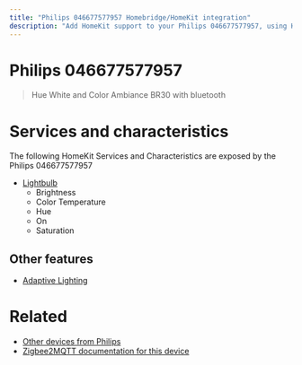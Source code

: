```yaml
---
title: "Philips 046677577957 Homebridge/HomeKit integration"
description: "Add HomeKit support to your Philips 046677577957, using Homebridge, Zigbee2MQTT and homebridge-z2m."
---
```

<!---
This file has been GENERATED using src/docgen/docgen.ts
DO NOT EDIT THIS FILE MANUALLY!
-->
# Philips 046677577957
> Hue White and Color Ambiance BR30 with bluetooth


# Services and characteristics
The following HomeKit Services and Characteristics are exposed by
the Philips 046677577957

* [Lightbulb](../../light.md)
  * Brightness
  * Color Temperature
  * Hue
  * On
  * Saturation

## Other features
* [Adaptive Lighting](../../light.md)

# Related
* [Other devices from Philips](../index.md#philips)
* [Zigbee2MQTT documentation for this device](https://www.zigbee2mqtt.io/devices/046677577957.html)